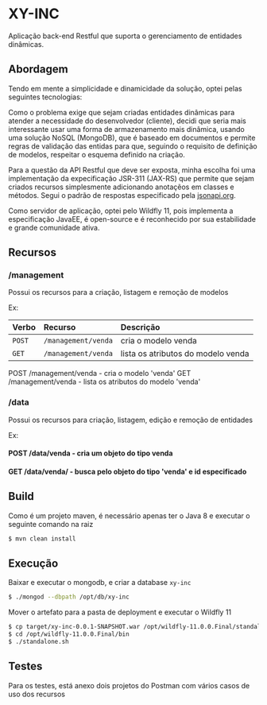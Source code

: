 # XY-INC

Aplicação back-end Restful que suporta o gerenciamento de entidades dinâmicas.

## Abordagem

Tendo em mente a simplicidade e dinamicidade da solução, optei pelas seguintes tecnologias:

Como o problema exige que sejam criadas entidades dinâmicas para atender a necessidade do desenvolvedor (cliente), decidi que seria mais interessante usar uma forma de armazenamento mais dinâmica, usando uma solução NoSQL (MongoDB), que é baseado em documentos e permite regras de validação das entidas para que, seguindo o requisito de definição de modelos, respeitar o esquema definido na criação.

Para a questão da API Restful que deve ser exposta, minha escolha foi uma implementação da expecificação JSR-311 (JAX-RS) que permite que sejam criados recursos simplesmente adicionando anotaçẽos em classes e métodos. Segui o padrão de respostas especificado pela [jsonapi.org](http://jsonapi.org).

Como servidor de aplicação, optei pelo Wildfly 11, pois implementa a especificação JavaEE, é open-source e é reconhecido por sua estabilidade e grande comunidade ativa.

## Recursos

### /management

Possui os recursos para a criação, listagem e remoção de modelos

Ex:


| Verbo | Recurso             | Descrição |
| :---- |:--------------------|:--------- |
| `POST`|`/management/venda`|cria o modelo venda |
| `GET`|`/management/venda`|lista os atributos do modelo venda |

POST /management/venda - cria o modelo 'venda'
GET  /management/venda - lista os atributos do modelo 'venda'


### /data

Possui os recursos para criação, listagem, edição e remoção de entidades

Ex:

#### POST /data/venda - cria um objeto do tipo venda
#### GET /data/venda/<id> - busca pelo objeto do tipo 'venda' e id especificado

## Build

Como é um projeto maven, é necessário apenas ter o Java 8 e executar o seguinte comando na raiz

```bash
$ mvn clean install
```

## Execução

Baixar e executar o mongodb, e criar a database `xy-inc`

```bash
$ ./mongod --dbpath /opt/db/xy-inc
```

Mover o artefato para a pasta de deployment e executar o Wildfly 11

```bash
$ cp target/xy-inc-0.0.1-SNAPSHOT.war /opt/wildfly-11.0.0.Final/standalone/deployments/
$ cd /opt/wildfly-11.0.0.Final/bin
$ ./standalone.sh
```

## Testes

Para os testes, está anexo dois projetos do Postman com vários casos de uso dos recursos
